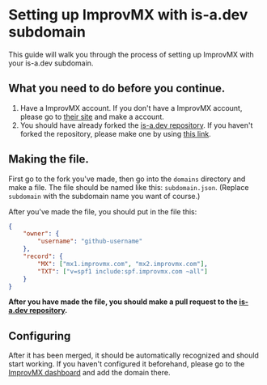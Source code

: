 # Setting up ImprovMX with is-a.dev subdomain

This guide will walk you through the process of setting up ImprovMX with your is-a.dev subdomain.

## What you need to do before you continue.

1. Have a ImprovMX account. If you don't have a ImprovMX account, please go to [their site](https://improvmx.com) and make a account.
2. You should have already forked the [is-a.dev repository](https://github.com/is-a-dev/register). If you haven't forked the repository, please make one by using [this link](https://github.com/is-a-dev/register/fork).

## Making the file.

First go to the fork you've made, then go into the `domains` directory and make a file. The file should be named like this: `subdomain.json`. (Replace `subdomain` with the subdomain name you want of course.)

After you've made the file, you should put in the file this:
```json
{
    "owner": {
        "username": "github-username"
    },
    "record": {
        "MX": ["mx1.improvmx.com", "mx2.improvmx.com"],
        "TXT": ["v=spf1 include:spf.improvmx.com ~all"]
    }
}
```

**After you have made the file, you should make a pull request to the [is-a.dev repository](https://github.com/is-a-dev/register).**

## Configuring

After it has been merged, it should be automatically recognized and should start working. If you haven't configured it beforehand, please go to the [ImprovMX dashboard](https://app.improvmx.com/) and add the domain there.
